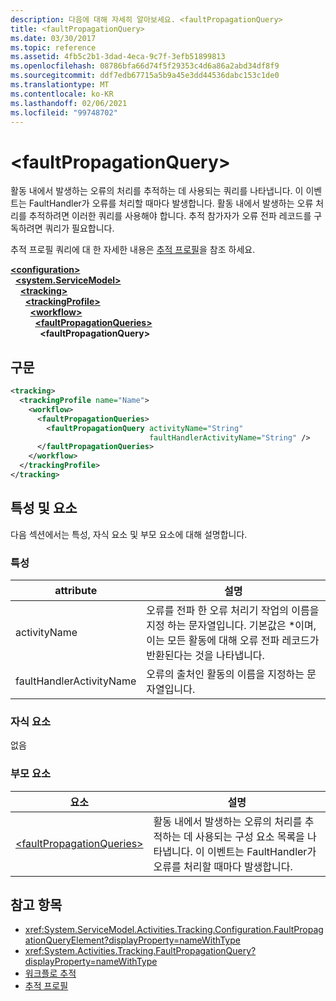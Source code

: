 ```yaml
---
description: 다음에 대해 자세히 알아보세요. <faultPropagationQuery>
title: <faultPropagationQuery>
ms.date: 03/30/2017
ms.topic: reference
ms.assetid: 4fb5c2b1-3dad-4eca-9c7f-3efb51899813
ms.openlocfilehash: 08786bfa66d74f5f29353c4d6a86a2abd34df8f9
ms.sourcegitcommit: ddf7edb67715a5b9a45e3dd44536dabc153c1de0
ms.translationtype: MT
ms.contentlocale: ko-KR
ms.lasthandoff: 02/06/2021
ms.locfileid: "99748702"
---
```

# \<faultPropagationQuery>

활동 내에서 발생하는 오류의 처리를 추적하는 데 사용되는 쿼리를 나타냅니다.  이 이벤트는 FaultHandler가 오류를 처리할 때마다 발생합니다. 활동 내에서 발생하는 오류 처리를 추적하려면 이러한 쿼리를 사용해야 합니다. 추적 참가자가 오류 전파 레코드를 구독하려면 쿼리가 필요합니다.

 추적 프로필 쿼리에 대 한 자세한 내용은 [추적 프로필](../../../windows-workflow-foundation/tracking-profiles.md)을 참조 하세요.

[**\<configuration>**](../configuration-element.md)\
&nbsp;&nbsp;[**\<system.ServiceModel>**](system-servicemodel-of-workflow.md)\
&nbsp;&nbsp;&nbsp;&nbsp;[**\<tracking>**](tracking.md)\
&nbsp;&nbsp;&nbsp;&nbsp;&nbsp;&nbsp;[**\<trackingProfile>**](trackingprofile.md)\
&nbsp;&nbsp;&nbsp;&nbsp;&nbsp;&nbsp;&nbsp;&nbsp;[**\<workflow>**](workflow.md)\
&nbsp;&nbsp;&nbsp;&nbsp;&nbsp;&nbsp;&nbsp;&nbsp;&nbsp;&nbsp;[**\<faultPropagationQueries>**](faultpropagationqueries.md)\
&nbsp;&nbsp;&nbsp;&nbsp;&nbsp;&nbsp;&nbsp;&nbsp;&nbsp;&nbsp;&nbsp;&nbsp;**\<faultPropagationQuery>**

## <a name="syntax"></a>구문

```xml
<tracking>
  <trackingProfile name="Name">
    <workflow>
      <faultPropagationQueries>
        <faultPropagationQuery activityName="String"
                               faultHandlerActivityName="String" />
      </faultPropagationQueries>
    </workflow>
  </trackingProfile>
</tracking>
```

## <a name="attributes-and-elements"></a>특성 및 요소

다음 섹션에서는 특성, 자식 요소 및 부모 요소에 대해 설명합니다.

### <a name="attributes"></a>특성

|attribute|설명|
|---------------|-----------------|
|activityName|오류를 전파 한 오류 처리기 작업의 이름을 지정 하는 문자열입니다. 기본값은 *이며, 이는 모든 활동에 대해 오류 전파 레코드가 반환된다는 것을 나타냅니다.|
|faultHandlerActivityName|오류의 출처인 활동의 이름을 지정하는 문자열입니다.|

### <a name="child-elements"></a>자식 요소

없음

### <a name="parent-elements"></a>부모 요소

|요소|설명|
|-------------|-----------------|
|[\<faultPropagationQueries>](faultpropagationqueries.md)|활동 내에서 발생하는 오류의 처리를 추적하는 데 사용되는 구성 요소 목록을 나타냅니다.  이 이벤트는 FaultHandler가 오류를 처리할 때마다 발생합니다.|

## <a name="see-also"></a>참고 항목

- <xref:System.ServiceModel.Activities.Tracking.Configuration.FaultPropagationQueryElement?displayProperty=nameWithType>
- <xref:System.Activities.Tracking.FaultPropagationQuery?displayProperty=nameWithType>
- [워크플로 추적](../../../windows-workflow-foundation/workflow-tracking-and-tracing.md)
- [추적 프로필](../../../windows-workflow-foundation/tracking-profiles.md)

